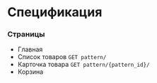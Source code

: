 # Спецификация
### Страницы
- Главная
- Список товаров `GET pattern/`
- Карточка товара `GET pattern/{pattern_id}/`
- Корзина